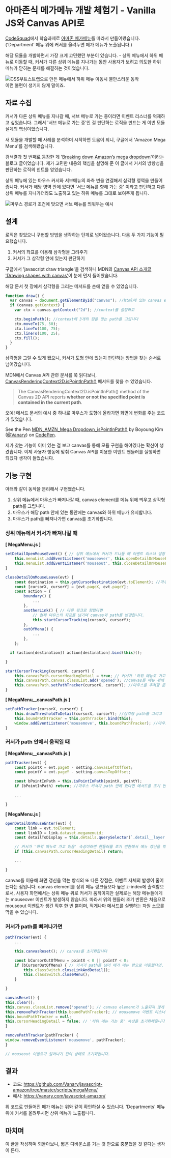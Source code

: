 # 아마존식 메가메뉴 개발 체험기 - Vanilla JS와 Canvas API로

[CodeSquad](http://codesquad.kr)에서 학습과제로 [아마존 메가메뉴](https://web.archive.org/web/20180616050145/www.amazon.com/amazonprime)를 따라서 만들어봤습니다.  
('Department' 메뉴 위에 커서를 올려두면 메가 메뉴가 노출됩니다.)

해당 모듈을 개발하면서 가장 크게 고민했던 부분이 있습니다. - 상위 메뉴에서 하위 메뉴로 이동할 때, 커서가 다른 상위 메뉴를 지나가는 동안 사용자가 보려고 의도한 하위 메뉴가 닫히는 문제를 해결하는 것이었습니다.

![CSS부트스트랩으로 만든 메뉴에서 하위 메뉴 이동시 불만스러운 동작](http://static.tumblr.com/9hgswys/iU1mj8c6y/bootstrap-bug.gif)  
이런 불편이 생기지 않게 말이죠.

## 자료 수집

커서가 다른 상위 메뉴를 지나갈 때, 서브 메뉴로 가는 중이라면 이벤트 리스너를 억제하고 싶었습니다. 그래서 '서브 메뉴로 가는 중'인 걸 판단하는 로직을 만드는 게 이번 모듈 설계의 핵심이었습니다.

새 모듈을 개발할 때 사례를 분석하며 시작하면 도움이 되니, 구글에서 'Amazon Mega Menu'를 검색해봤습니다.

검색결과 첫 번째로 등장한 게 '[Breaking down Amazon’s mega dropdown](http://bjk5.com/post/44698559168/breaking-down-amazons-mega-dropdown)'이라는 블로그 글이었습니다. 제가 고민한 내용의 핵심을 설명해 준 이 글에서 커서의 방향성을 판단하는 로직의 힌트를 얻었습니다.

상위 메뉴에 있는 마우스 커서와 서브메뉴의 좌측 변을 연결해서 삼각형 영역을 만들어 줍니다.
커서가 해당 영역 안에 있다면 '서브 메뉴를 향해 가는 중' 이라고 판단하고 다른 상위 메뉴를 지나가더라도 노출하고 있는 하위 메뉴를 그대로 보여주게 됩니다.

![마우스 경로가 조건에 맞으면 서브 메뉴를 띄워두는 예시](http://static.tumblr.com/9hgswys/vogmj8fh4/screen_shot_2013-03-06_at_1.17.35_am.png)

## 설계

로직은 찾았으니 구현할 방법을 생각하는 단계로 넘어왔습니다. 다음 두 가지 기능이 필요했습니다.

1. 커서의 좌표를 이용해 삼각형을 그려주기
2. 커서가 그 삼각형 안에 있는지 판단하기

구글에서 'javascript draw triangle'을 검색하니 MDN의 [Canvas API 소개글 'Drawing shapes with canvas'](https://developer.mozilla.org/en-US/docs/Web/API/Canvas_API/Tutorial/Drawing_shapes)이 눈에 먼저 들어왔습니다.

해당 문서 첫 장에서 삼각형을 그리는 메서드를 손에 얻을 수 있었습니다.

```javascript
function draw() {
  var canvas = document.getElementById("canvas"); //html에 있는 canvas element에
  if (canvas.getContext) {
    var ctx = canvas.getContext("2d"); //context를 설정하고

    ctx.beginPath(); //context에 3개의 점을 잇는 path를 그립니다
    ctx.moveTo(75, 50);
    ctx.lineTo(100, 75);
    ctx.lineTo(100, 25);
    ctx.fill();
  }
}
```

삼각형을 그릴 수 있게 됐으니, 커서가 도형 안에 있는지 판단하는 방법을 찾는 순서로 넘어갔습니다.

MDN에서 Canvas API 관련 문서를 쭉 읽다보니, [CanvasRenderingContext2D.isPointInPath()](https://developer.mozilla.org/en-US/docs/Web/API/CanvasRenderingContext2D/isPointInPath) 메서드를 찾을 수 있었습니다.

> The CanvasRenderingContext2D.isPointInPath() method of the Canvas 2D API reports **whether or not the specified point is contained in the current path**.

오예! 메서드 문서의 예시 중 하나로 마우스가 도형에 올라가면 화면에 변화를 주는 코드가 있었습니다.

<p data-height="265" data-theme-id="0" data-slug-hash="WLrKgj" data-default-tab="js,result" data-user="Vanary" data-pen-title="MDN_AMZN_Mega Dropdown_isPointInPath()" class="codepen">See the Pen <a href="https://codepen.io/Vanary/pen/WLrKgj/">MDN_AMZN_Mega Dropdown_isPointInPath()</a> by Boyoung Kim (<a href="https://codepen.io/Vanary">@Vanary</a>) on <a href="https://codepen.io">CodePen</a>.</p>

제가 찾는 기능이 이미 있는 걸 보고 canvas를 통해 모듈 구현을 해야겠다는 확신이 생겼습니다.
이제 사용자 행동에 맞춰 Canvas API를 이용한 이벤트 핸들러를 실행하면 되겠다 생각이 들었습니다.

## 기능 구현

아래와 같이 동작을 분리해서 구현했습니다.

1. 상위 메뉴에서 마우스가 빠져나갈 때, canvas element를 메뉴 위에 띄우고 삼각형 path를 그립니다.
2. 마우스가 해당 path 안에 있는 동안에는 canvas와 하위 메뉴가 유지합니다.
3. 마우스가 path를 빠져나가면 canvas를 초기화합니다.

### 상위 메뉴에서 커서가 빠져나갈 때

**[ MegaMenu.js ]**

```javascript
setDetailOpenMouseEvent() { // 상위 메뉴에서 커서가 드나들 때 이벤트 리스너 설정
	this.menuList.addEventListener('mouseover', this.openDetailOnMouseEnter.bind(this));
	this.menuList.addEventListener('mouseout', this.closeDetailOnMouseLeave.bind(this));
}

closeDetailOnMouseLeave(evt) {
	const destination = this.getCursorDestination(evt.toElement); //마우스가 향한 element를 보고
	const [cursorX, cursorY] = [evt.pageX, evt.pageY];
	const action = {
		boundary() {
			...
		},
		anotherLink() { // 다른 링크로 향했다면
			// 현재 마우스의 좌표를 넘기며 canvas와 path를 변경합니다.
			this.startCursorTracking(cursorX, cursorY);
		},
		outOfMenu() {
			...
		},
	};

  if (action[destination]) action[destination].bind(this)();

}

startCursorTracking(cursorX, cursorY) {
	this.canvasPath.cursorHeadingDetail = true; // 커서가 '하위 메뉴로 가고 있음' 속성값을 변경합니다.
	this.canvasPath.canvas.classList.add('opened'); //canvas를 메뉴 위에 띄우고
	this.canvasPath.setPathTracker(cursorX, cursorY); //마우스를 추적할 준비를 합니다.
}
```

**[ MegaMenu__canvasPath.js ]**

```javascript
setPathTracker(cursorX, cursorY) {
	this.drawThresholdToDetail(cursorX, cursorY); //삼각형 path를 그리고
	this.boundPathTracker = this.pathTracker.bind(this);
	window.addEventListener('mousemove', this.boundPathTracker); //마우스의 움직임을 추적하기 시작합니다.
}
```

### 커서가 path 안에서 움직일 때

**[ MegaMenu__canvasPath.js ]**

```javascript
pathTracker(evt) {
	const pointX = evt.pageX - setting.canvasLeftOffset;
	const pointY = evt.pageY - setting.canvasTopOffset;

    const bPointInPath = this.isPointInPath(pointX, pointY);
    if (bPointInPath) return; //마우스 커서가 path 안에 있다면 메서드를 조기 반환합니다.

    ...

}
```

**[ MegaMenu.js ]**

```javascript
openDetailOnMouseEnter(evt) {
	const link = evt.toElement;
	const linkID = link.dataset.megamenuid;
	const detailToDisplay = this.details.querySelector(`.detail__layer.item${linkID}`);

    // 커서가 '하위 메뉴로 가고 있음' 속성이라면 핸들러를 조기 반환해서 메뉴 갱신을 막습니다.
    if (this.canvasPath.cursorHeadingDetail) return;

    ...

}
```

canvas를 이용해 화면 갱신을 막는 방식의 또 다른 장점은, 이벤트 자체의 발생이 줄어든다는 점입니다.
canvas element를 상위 메뉴 링크들보다 높은 z-index에 출력함으로서, 사용자 화면에서는 상위 메뉴 위로 커서가 움직이지만 실제로는 해당 메뉴들에게는 mouseover 이벤트가 발생하지 않습니다. 따라서 위의 핸들러 조기 반환은 처음으로 mouseout 이벤트가 생긴 직후 한 번 뿐이며, 적게나마 메서드를 실행하는 자원 소모를 막을 수 있습니다.

### 커서가 path를 빠져나가면

```javascript
pathTracker(evt) {
	...

    this.canvasReset(); // canvas를 초기화합니다

    const bCursorOutOfMenu = pointX < 0 || pointY < 0;
    if (bCursorOutOfMenu) { // 커서가 path를 넘어 메가 메뉴 밖으로 이동했다면, 메뉴를 닫아줍니다
    	this.classSwitch.closeLinkAndDetail();
    	this.classSwitch.closeMenu();
    }

}

canvasReset() {
this.clear();
this.canvas.classList.remove('opened'); // canvas element가 노출되지 않게 하고
this.removePathTracker(this.boundPathTracker); // mousemove 이벤트 리스너를 지워줍니다
this.boundPathTracker = null;
this.cursorHeadingDetail = false; // '하위 메뉴 가는 중' 속성을 초기화해줍니다
}

removePathTracker(pathTracker) {
window.removeEventListener('mousemove', pathTracker);
}

// mouseout 이벤트가 일어나기 전의 상태로 초기화됩니다.
```

## 결과

- 코드: <https://github.com/Vanary/javascript-amazon/tree/master/scripts/megaMenu/>
- 예시: <https://vanary.com/javascript-amazon/>

위 코드로 만들어진 메가 메뉴는 위와 같이 확인하실 수 있습니다.
'Departments' 메뉴 위에 커서를 올려두시면 상위 메뉴가 노출됩니다.

## 마치며

이 글을 작성하며 되돌아보니, 짧은 디바운스를 거는 것 만으로 충분했을 것 같다는 생각이 든다.
